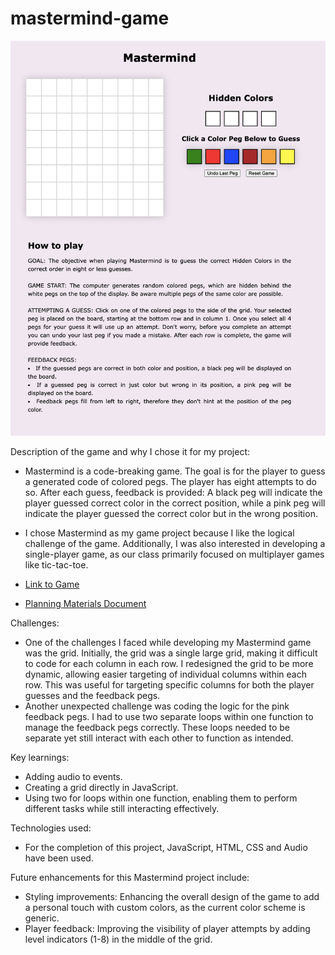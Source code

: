 # mastermind-game
![Image of game](./image/gameimage.png/?raw=true "Mastermind Game")

Description of the game and why I chose it for my project:
- Mastermind is a code-breaking game. The goal is for the player to guess a generated code of colored pegs. The player has eight attempts to do so. After each guess, feedback is provided:
A black peg will indicate the player guessed correct color in the correct position, while a pink
peg will indicate the player guessed the correct color but in the wrong position.

- I chose Mastermind as my game project because I like the logical challenge of the game. Additionally, I was also interested in developing a single-player game, as our class primarily focused on multiplayer games like tic-tac-toe.

- [Link to Game](https://annakiira.github.io/mastermind-game/)
- [Planning Materials Document](https://docs.google.com/document/d/1cjcZTjijnJ6sMgfoG4z_IcGP5rwZv1Q7NydrabWlPio/edit?usp=sharing)

Challenges:
- One of the challenges I faced while developing my Mastermind game was the grid. Initially, the grid was a single large grid, making it difficult to code for each column in each row. I redesigned the grid to be more dynamic, allowing easier targeting of individual columns within each row. This was useful for targeting specific columns for both the player guesses and the feedback pegs. 
- Another unexpected challenge was coding the logic for the pink feedback pegs. I had to use two separate loops within one function to manage the feedback pegs correctly. These loops needed to be separate yet still interact with each other to function as intended. 

Key learnings:
- Adding audio to events. 
- Creating a grid directly in JavaScript.
- Using two for loops within one function, enabling them to perform different tasks while still interacting effectively.

Technologies used:
- For the completion of this project, JavaScript, HTML, CSS and Audio have been used.

Future enhancements for this Mastermind project include:
- Styling improvements: Enhancing the overall design of the game to add a personal touch with custom colors, as the current color scheme is generic.
- Player feedback: Improving the visibility of player attempts by adding level indicators (1-8) in the middle of the grid.
